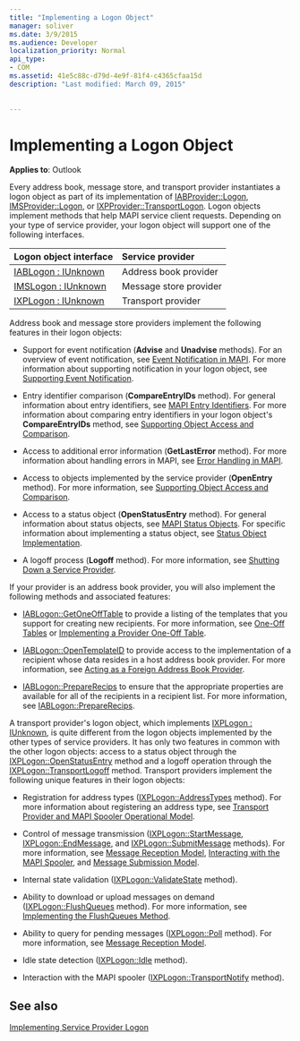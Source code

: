 ```yaml
---
title: "Implementing a Logon Object"
manager: soliver
ms.date: 3/9/2015
ms.audience: Developer
localization_priority: Normal
api_type:
- COM
ms.assetid: 41e5c88c-d79d-4e9f-81f4-c4365cfaa15d
description: "Last modified: March 09, 2015"
 
 
---
```


# Implementing a Logon Object

  
  
**Applies to**: Outlook 
  
Every address book, message store, and transport provider instantiates a logon object as part of its implementation of [IABProvider::Logon](iabprovider-logon.md), [IMSProvider::Logon](imsprovider-logon.md), or [IXPProvider::TransportLogon](ixpprovider-transportlogon.md). Logon objects implement methods that help MAPI service client requests. Depending on your type of service provider, your logon object will support one of the following interfaces. 
  
|**Logon object interface**|**Service provider**|
|:-----|:-----|
|[IABLogon : IUnknown](iablogoniunknown.md) <br/> |Address book provider  <br/> |
|[IMSLogon : IUnknown](imslogoniunknown.md) <br/> |Message store provider  <br/> |
|[IXPLogon : IUnknown](ixplogoniunknown.md) <br/> |Transport provider  <br/> |
   
Address book and message store providers implement the following features in their logon objects:
  
- Support for event notification (**Advise** and **Unadvise** methods). For an overview of event notification, see [Event Notification in MAPI](event-notification-in-mapi.md). For more information about supporting notification in your logon object, see [Supporting Event Notification](supporting-event-notification.md). 
    
- Entry identifier comparison (**CompareEntryIDs** method). For general information about entry identifiers, see [MAPI Entry Identifiers](mapi-entry-identifiers.md). For more information about comparing entry identifiers in your logon object's **CompareEntryIDs** method, see [Supporting Object Access and Comparison](supporting-object-access-and-comparison.md).
    
- Access to additional error information (**GetLastError** method). For more information about handling errors in MAPI, see [Error Handling in MAPI](error-handling-in-mapi.md). 
    
- Access to objects implemented by the service provider (**OpenEntry** method). For more information, see [Supporting Object Access and Comparison](supporting-object-access-and-comparison.md).
    
- Access to a status object (**OpenStatusEntry** method). For general information about status objects, see [MAPI Status Objects](mapi-status-objects.md). For specific information about implementing a status object, see [Status Object Implementation](status-object-implementation.md).
    
- A logoff process (**Logoff** method). For more information, see [Shutting Down a Service Provider](shutting-down-a-service-provider.md).
    
If your provider is an address book provider, you will also implement the following methods and associated features:
  
- [IABLogon::GetOneOffTable](iablogon-getoneofftable.md) to provide a listing of the templates that you support for creating new recipients. For more information, see [One-Off Tables](one-off-tables.md) or [Implementing a Provider One-Off Table](implementing-a-provider-one-off-table.md).
    
- [IABLogon::OpenTemplateID](iablogon-opentemplateid.md) to provide access to the implementation of a recipient whose data resides in a host address book provider. For more information, see [Acting as a Foreign Address Book Provider](acting-as-a-foreign-address-book-provider.md). 
    
- [IABLogon::PrepareRecips](iablogon-preparerecips.md) to ensure that the appropriate properties are available for all of the recipients in a recipient list. For more information, see [IABLogon::PrepareRecips](iablogon-preparerecips.md). 
    
A transport provider's logon object, which implements [IXPLogon : IUnknown](ixplogoniunknown.md), is quite different from the logon objects implemented by the other types of service providers. It has only two features in common with the other logon objects: access to a status object through the [IXPLogon::OpenStatusEntry](ixplogon-openstatusentry.md) method and a logoff operation through the [IXPLogon::TransportLogoff](ixplogon-transportlogoff.md) method. Transport providers implement the following unique features in their logon objects: 
  
- Registration for address types ([IXPLogon::AddressTypes](ixplogon-addresstypes.md) method). For more information about registering an address type, see [Transport Provider and MAPI Spooler Operational Model](transport-provider-and-mapi-spooler-operational-model.md).
    
- Control of message transmission ([IXPLogon::StartMessage](ixplogon-startmessage.md), [IXPLogon::EndMessage](ixplogon-endmessage.md), and [IXPLogon::SubmitMessage](ixplogon-submitmessage.md) methods). For more information, see [Message Reception Model](message-reception-model.md), [Interacting with the MAPI Spooler](interacting-with-the-mapi-spooler.md), and [Message Submission Model](message-submission-model.md).
    
- Internal state validation ([IXPLogon::ValidateState](ixplogon-validatestate.md) method). 
    
- Ability to download or upload messages on demand ([IXPLogon::FlushQueues](ixplogon-flushqueues.md) method). For more information, see [Implementing the FlushQueues Method](implementing-the-flushqueues-method.md).
    
- Ability to query for pending messages ([IXPLogon::Poll](ixplogon-poll.md) method). For more information, see [Message Reception Model](message-reception-model.md).
    
- Idle state detection ([IXPLogon::Idle](ixplogon-idle.md) method). 
    
- Interaction with the MAPI spooler ([IXPLogon::TransportNotify](ixplogon-transportnotify.md) method). 
    
## See also



[Implementing Service Provider Logon](implementing-service-provider-logon.md)

